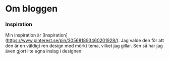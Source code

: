 # Om bloggen
### Inspiration
Min inspiration är [Inspiration] (https://www.pinterest.se/pin/305681893460201928/). Jag valde den för att den är en väldigt ren design med mörkt tema, vilket jag gillar. Sen så har jag även gjort lite egna inslag i designen.
